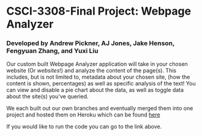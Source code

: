 # CSCI-3308-Final Project: Webpage Analyzer

### Developed by Andrew Pickner, AJ Jones, Jake Henson, Fengyuan Zhang, and Yuxi Liu

Our custom built Webpage Analyzer application will take in your chosen website (Or *websites*!) and analyze the content of the page(s). This includes, but is not limited to, metadata about your chosen site, (how the content is shown, percentages) as well as specific analysis of the text!
You can view and disable a pie chart about the data, as well as toggle data about the site(s) you've queried. 

We each built out our own branches and eventually merged them into one project and hosted them on Heroku which can be found [here](https://dashboard.heroku.com/apps/website-analysis-csci3308)

If you would like to run the code you can go to the link above.
